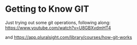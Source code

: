 # Getting to Know GIT

Just trying out some git operations, following along:
https://www.youtube.com/watch?v=U8GBXvdmHT4

and https://app.pluralsight.com/library/courses/how-git-works
